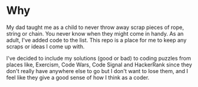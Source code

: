 # Why

My dad taught me as a child to never throw away scrap pieces of rope, string or chain. You never know when they might come in handy. As an adult, I've added code to the list. This repo is a place for me to keep any scraps or ideas I come up with.

I've decided to include my solutions (good or bad) to coding puzzles from places like, Exercism, Code Wars, Code Signal and HackerRank since they don't really have anywhere else to go but I don't want to lose them, and I feel like they give a good sense of how I think as a coder.
